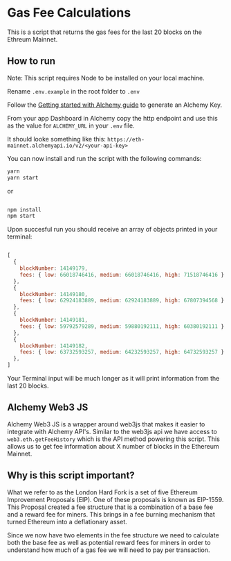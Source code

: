 
# Gas Fee Calculations

This is a script that returns the gas fees for the last 20 blocks on the Ethreum Mainnet. 


## How to run

Note: This script requires Node to be installed on your local machine.

Rename `.env.example` in the root folder to `.env`

Follow the [Getting started with Alchemy guide](https://docs.alchemy.com/alchemy/introduction/getting-started) to generate an Alchemy Key.

From your app Dashboard in Alchemy copy the http endpoint and use this as the value for `ALCHEMY_URL` in your `.env` file.

It should looke something like this: `https://eth-mainnet.alchemyapi.io/v2/<your-api-key>`

You can now install and run the script with the following commands:

```bash
yarn 
yarn start
```

or
```bash

npm install
npm start
```

Upon succesful run you should receive an array of objects printed in your terminal:

```javascript

[
  {
    blockNumber: 14149179,
    fees: { low: 66018746416, medium: 66018746416, high: 71518746416 }
  },
  {
    blockNumber: 14149180,
    fees: { low: 62924183889, medium: 62924183889, high: 67807394568 }
  },
  {
    blockNumber: 14149181,
    fees: { low: 59792579289, medium: 59880192111, high: 60380192111 }
  },
  {
    blockNumber: 14149182,
    fees: { low: 63732593257, medium: 64232593257, high: 64732593257 }
  },
]

```

Your Terminal input will be much longer as it will print information from the last 20 blocks.

## Alchemy Web3 JS

Alchemy Web3 JS is a wrapper around web3js that makes it easier to integrate with Alchemy API's. Similar to the web3js api we have access to `web3.eth.getFeeHistory` which is the API method powering this script. This allows us to get fee information about X number of blocks in the Ethereum Mainnet.

## Why is this script important?

What we refer to as the London Hard Fork is a set of five Ethereum Improvement Proposals (EIP). One of these proposals is known as EIP-1559. This Proposal created a fee structure that is a combination of a base fee and a reward fee for miners. This brings in a fee burning mechanism that turned Ethereum into a deflationary asset. 

Since we now have two elements in the fee structure we need to calculate both the base fee as well as potential reward fees for miners in order to understand how much of a gas fee we will need to pay per transaction.

